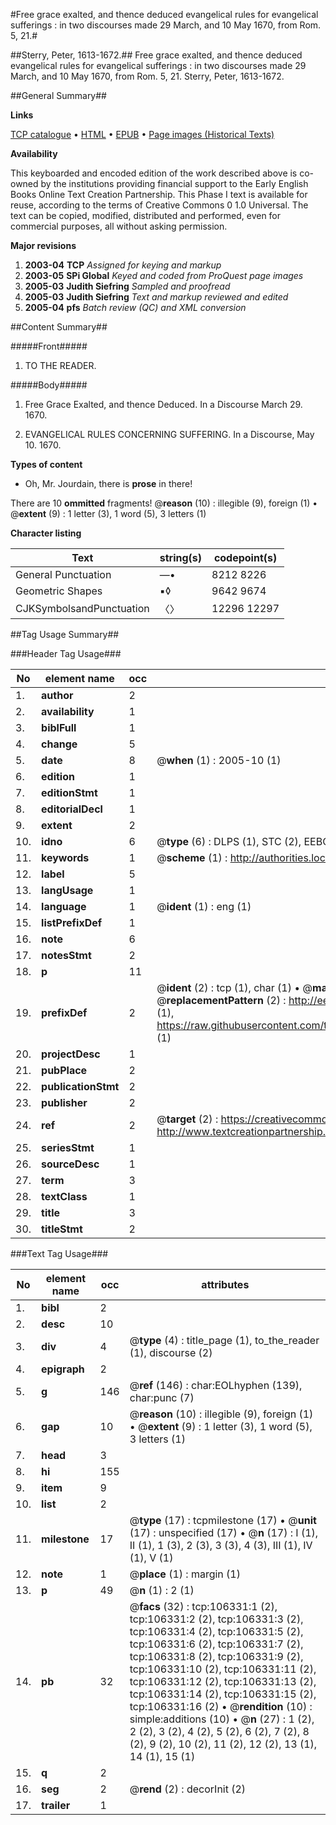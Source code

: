 #Free grace exalted, and thence deduced evangelical rules for evangelical sufferings : in two discourses made 29 March, and 10 May 1670, from Rom. 5, 21.#

##Sterry, Peter, 1613-1672.##
Free grace exalted, and thence deduced evangelical rules for evangelical sufferings : in two discourses made 29 March, and 10 May 1670, from Rom. 5, 21.
Sterry, Peter, 1613-1672.

##General Summary##

**Links**

[TCP catalogue](http://www.ota.ox.ac.uk/tcp/)  • 
[HTML](http://tei.it.ox.ac.uk/tcp/Texts-HTML/free/A61/A61473.html)  • 
[EPUB](http://tei.it.ox.ac.uk/tcp/Texts-EPUB/free/A61/A61473.epub) • 
[Page images (Historical Texts)](https://data.historicaltexts.jisc.ac.uk/view?pubId=eebo-17288861e&pageId=eebo-17288861e-106331-1)

**Availability**

This keyboarded and encoded edition of the
	       work described above is co-owned by the institutions
	       providing financial support to the Early English Books
	       Online Text Creation Partnership. This Phase I text is
	       available for reuse, according to the terms of Creative
	       Commons 0 1.0 Universal. The text can be copied,
	       modified, distributed and performed, even for
	       commercial purposes, all without asking permission.

**Major revisions**

1. __2003-04__ __TCP__ *Assigned for keying and markup*
1. __2003-05__ __SPi Global__ *Keyed and coded from ProQuest page images*
1. __2005-03__ __Judith Siefring__ *Sampled and proofread*
1. __2005-03__ __Judith Siefring__ *Text and markup reviewed and edited*
1. __2005-04__ __pfs__ *Batch review (QC) and XML conversion*

##Content Summary##

#####Front#####

1. TO THE READER.

#####Body#####

1. Free Grace Exalted, and thence Deduced. In a Discourse March 29. 1670.

1. EVANGELICAL RULES CONCERNING SUFFERING. In a Discourse, May 10. 1670.

**Types of content**

  * Oh, Mr. Jourdain, there is **prose** in there!

There are 10 **ommitted** fragments! 
 @__reason__ (10) : illegible (9), foreign (1)  •  @__extent__ (9) : 1 letter (3), 1 word (5), 3 letters (1)

**Character listing**


|Text|string(s)|codepoint(s)|
|---|---|---|
|General Punctuation|—•|8212 8226|
|Geometric Shapes|▪◊|9642 9674|
|CJKSymbolsandPunctuation|〈〉|12296 12297|

##Tag Usage Summary##

###Header Tag Usage###

|No|element name|occ|attributes|
|---|---|---|---|
|1.|__author__|2||
|2.|__availability__|1||
|3.|__biblFull__|1||
|4.|__change__|5||
|5.|__date__|8| @__when__ (1) : 2005-10 (1)|
|6.|__edition__|1||
|7.|__editionStmt__|1||
|8.|__editorialDecl__|1||
|9.|__extent__|2||
|10.|__idno__|6| @__type__ (6) : DLPS (1), STC (2), EEBO-CITATION (1), OCLC (1), VID (1)|
|11.|__keywords__|1| @__scheme__ (1) : http://authorities.loc.gov/ (1)|
|12.|__label__|5||
|13.|__langUsage__|1||
|14.|__language__|1| @__ident__ (1) : eng (1)|
|15.|__listPrefixDef__|1||
|16.|__note__|6||
|17.|__notesStmt__|2||
|18.|__p__|11||
|19.|__prefixDef__|2| @__ident__ (2) : tcp (1), char (1)  •  @__matchPattern__ (2) : ([0-9\-]+):([0-9IVX]+) (1), (.+) (1)  •  @__replacementPattern__ (2) : http://eebo.chadwyck.com/downloadtiff?vid=$1&page=$2 (1), https://raw.githubusercontent.com/textcreationpartnership/Texts/master/tcpchars.xml#$1 (1)|
|20.|__projectDesc__|1||
|21.|__pubPlace__|2||
|22.|__publicationStmt__|2||
|23.|__publisher__|2||
|24.|__ref__|2| @__target__ (2) : https://creativecommons.org/publicdomain/zero/1.0/ (1), http://www.textcreationpartnership.org/docs/. (1)|
|25.|__seriesStmt__|1||
|26.|__sourceDesc__|1||
|27.|__term__|3||
|28.|__textClass__|1||
|29.|__title__|3||
|30.|__titleStmt__|2||


###Text Tag Usage###

|No|element name|occ|attributes|
|---|---|---|---|
|1.|__bibl__|2||
|2.|__desc__|10||
|3.|__div__|4| @__type__ (4) : title_page (1), to_the_reader (1), discourse (2)|
|4.|__epigraph__|2||
|5.|__g__|146| @__ref__ (146) : char:EOLhyphen (139), char:punc (7)|
|6.|__gap__|10| @__reason__ (10) : illegible (9), foreign (1)  •  @__extent__ (9) : 1 letter (3), 1 word (5), 3 letters (1)|
|7.|__head__|3||
|8.|__hi__|155||
|9.|__item__|9||
|10.|__list__|2||
|11.|__milestone__|17| @__type__ (17) : tcpmilestone (17)  •  @__unit__ (17) : unspecified (17)  •  @__n__ (17) : I (1), II (1), 1 (3), 2 (3), 3 (3), 4 (3), III (1), IV (1), V (1)|
|12.|__note__|1| @__place__ (1) : margin (1)|
|13.|__p__|49| @__n__ (1) : 2 (1)|
|14.|__pb__|32| @__facs__ (32) : tcp:106331:1 (2), tcp:106331:2 (2), tcp:106331:3 (2), tcp:106331:4 (2), tcp:106331:5 (2), tcp:106331:6 (2), tcp:106331:7 (2), tcp:106331:8 (2), tcp:106331:9 (2), tcp:106331:10 (2), tcp:106331:11 (2), tcp:106331:12 (2), tcp:106331:13 (2), tcp:106331:14 (2), tcp:106331:15 (2), tcp:106331:16 (2)  •  @__rendition__ (10) : simple:additions (10)  •  @__n__ (27) : 1 (2), 2 (2), 3 (2), 4 (2), 5 (2), 6 (2), 7 (2), 8 (2), 9 (2), 10 (2), 11 (2), 12 (2), 13 (1), 14 (1), 15 (1)|
|15.|__q__|2||
|16.|__seg__|2| @__rend__ (2) : decorInit (2)|
|17.|__trailer__|1||
